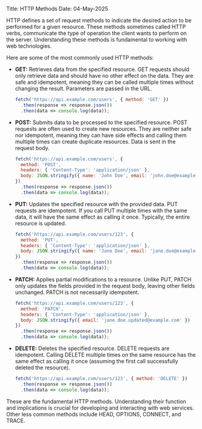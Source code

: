 Title: HTTP Methods
Date: 04-May-2025

HTTP defines a set of request methods to indicate the desired action to be performed for a given resource.  These methods sometimes called HTTP verbs, communicate the type of operation the client wants to perform on the server. Understanding these methods is fundamental to working with web technologies.

Here are some of the most commonly used HTTP methods:

* **GET:** Retrieves data from the specified resource.  GET requests should only retrieve data and should have no other effect on the data. They are safe and idempotent, meaning they can be called multiple times without changing the result.  Parameters are passed in the URL.

    ```javascript
    fetch('https://api.example.com/users', { method: 'GET' })
      .then(response => response.json())
      .then(data => console.log(data));
    ```

* **POST:** Submits data to be processed to the specified resource.  POST requests are often used to create new resources.  They are neither safe nor idempotent, meaning they can have side effects and calling them multiple times can create duplicate resources. Data is sent in the request body.

    ```javascript
    fetch('https://api.example.com/users', {
      method: 'POST',
      headers: { 'Content-Type': 'application/json' },
      body: JSON.stringify({ name: 'John Doe', email: 'john.doe@example.com' })
    })
      .then(response => response.json())
      .then(data => console.log(data));
    ```

* **PUT:** Updates the specified resource with the provided data. PUT requests are idempotent.  If you call PUT multiple times with the same data, it will have the same effect as calling it once.  Typically, the entire resource is updated.

    ```javascript
    fetch('https://api.example.com/users/123', {
      method: 'PUT',
      headers: { 'Content-Type': 'application/json' },
      body: JSON.stringify({ name: 'Jane Doe', email: 'jane.doe@example.com' })
    })
      .then(response => response.json())
      .then(data => console.log(data));

    ```

* **PATCH:**  Applies partial modifications to a resource.  Unlike PUT, PATCH only updates the fields provided in the request body, leaving other fields unchanged.  PATCH is not necessarily idempotent.

    ```javascript
    fetch('https://api.example.com/users/123', {
      method: 'PATCH',
      headers: { 'Content-Type': 'application/json' },
      body: JSON.stringify({ email: 'jane.doe.updated@example.com' })
    })
      .then(response => response.json())
      .then(data => console.log(data));
    ```


* **DELETE:** Deletes the specified resource.  DELETE requests are idempotent. Calling DELETE multiple times on the same resource has the same effect as calling it once (assuming the first call successfully deleted the resource).

    ```javascript
    fetch('https://api.example.com/users/123', { method: 'DELETE' })
      .then(response => response.json())
      .then(data => console.log(data));

    ```

These are the fundamental HTTP methods. Understanding their function and implications is crucial for developing and interacting with web services. Other less common methods include HEAD, OPTIONS, CONNECT, and TRACE.
